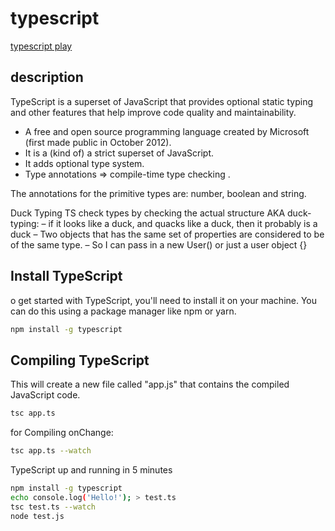 # typescript

[typescript play](https://www.typescriptlang.org/play)

## description
TypeScript is a superset of JavaScript that provides optional static typing and other features that help improve code quality and maintainability.
- A free and open source programming language
created by Microsoft (first made public in October 2012).
- It is a (kind of) a strict superset of JavaScript.
- It adds optional type system.
- Type annotations => compile-time type checking .

The annotations for the primitive types are:
number, boolean and string.

Duck Typing
TS check types by checking the actual structure
AKA duck-typing:
– if it looks like a duck, and quacks like a duck, then it
probably is a duck
– Two objects that has the same set of properties are
considered to be of the same type.
– So I can pass in a new User() or just a user object {}
## Install TypeScript
o get started with TypeScript, you'll need to install it on your machine. You can do this using a package manager like npm or yarn.

```bash
npm install -g typescript
```

## Compiling TypeScript
This will create a new file called "app.js" that contains the compiled JavaScript code.

```bash
tsc app.ts
```

for Compiling onChange:

```bash
tsc app.ts --watch
```

TypeScript up and running in 5 minutes
```bash
npm install -g typescript
echo console.log('Hello!'); > test.ts
tsc test.ts --watch
node test.js
```